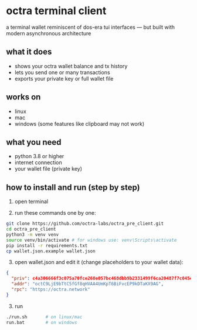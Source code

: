 # octra terminal client

a terminal wallet reminiscent of dos-era tui interfaces — but built with modern asynchronous architecture

## what it does

- shows your octra wallet balance and tx history  
- lets you send one or many transactions  
- exports your private key or full wallet file  

## works on

- linux  
- mac  
- windows (some features like clipboard may not work)

## what you need

- python 3.8 or higher  
- internet connection  
- your wallet file (private key)

## how to install and run (step by step)

1. open terminal  

2. run these commands one by one:

```bash
git clone https://github.com/octra-labs/octra_pre_client.git
cd octra_pre_client
python3 -m venv venv
source venv/bin/activate # for windows use: venv\Scripts\activate
pip install -r requirements.txt
cp wallet.json.example wallet.json
```

3. open wallet.json and edit it (change placeholders to your wallet data):

```json
{
  "priv": c4a306666f3c075a70fce260e057bc468dbb9b2331499f6ca20487f7c045ef25"",
  "addr": "octC9LjE9bTtC5fGf8qHVAA4UmKpT6BiFvcEP9kDTaKX9AG",
  "rpc": "https://octra.network"
}
```

3. run

```bash
./run.sh       # on linux/mac
run.bat        # on windows
```

